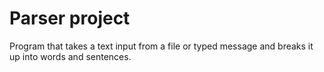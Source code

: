 # Parser project

Program that takes a text input from a file or typed message and breaks it up into words and sentences.
